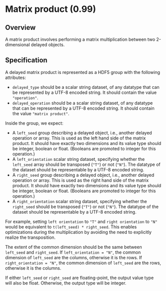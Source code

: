 

# Matrix product (0.99)

## Overview

A matrix product involves performing a matrix multiplication between two 2-dimensional delayed objects.

## Specification

A delayed matrix product is represented as a HDF5 group with the following attributes:

- `delayed_type` should be a scalar string dataset, of any datatype that can be represented by a UTF-8 encoded string.
  It should contain the value `"operation"`.
- `delayed_operation` should be a scalar string dataset, of any datatype that can be represented by a UTF-8 encoded string.
  It should contain the value `"matrix product"`.

Inside the group, we expect:

- A `left_seed` group describing a delayed object, i.e., another delayed operation or array.
  This is used as the left hand side of the matrix product.
  It should have exactly two dimensions and its value type should be integer, boolean or float.
  (Booleans are promoted to integer for this operation.)
- A `left_orientation` scalar string dataset, specifying whether the `left_seed` array should be transposed (`"T"`) or not (`"N"`).
  The datatype of the dataset should be representable by a UTF-8 encoded string.
- A `right_seed` group describing a delayed object, i.e., another delayed operation or array.
  This is used as the right hand side of the matrix product.
  It should have exactly two dimensions and its value type should be integer, boolean or float.
  (Booleans are promoted to integer for this operation.)
- A `right_orientation` scalar string dataset, specifying whether the `right_seed` should be transposed (`"T"`) or not (`"N"`).
  The datatype of the dataset should be representable by a UTF-8 encoded string.

For example, setting `left orientation` to `"T"` and `right orientation` to `"N"` would be equivalent to `t(left_seed) * right_seed`.
This enables optimizations during the multiplication by avoiding the need to explicitly realize the transposition.

The extent of the common dimension should be the same between `left_seed` and `right_seed`.
If `left_orientation = "N"`, the common dimension of `left_seed` are the columns, otherwise it is the rows.
If `right_orientation = "N"`, the common dimension of `left_seed` are the rows, otherwise it is the columns.

If either `left_seed` or `right_seed` are floating-point, the output value type will also be float.
Otherwise, the output type will be integer.
